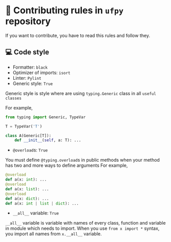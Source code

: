 # 📖 Contributing rules in `ufpy` repository

If you want to contribute, you have to read this rules and follow they.

## 💻 Code style

- Formatter: `black`
- Optimizer of imports: `isort`
- Linter: `Pylint`
- Generic style: `True`

Generic style is style where are using `typing.Generic` class in all `useful classes`

For example,
```python
from typing import Generic, TypeVar

T = TypeVar('T')

class A(Generic[T]): 
    def __init__(self, a: T): ...
```

- `@overload`s: `True`

You must define `@typing.overload`s in public methods when your method has two and more ways to define arguments
For example,
```python
@overload
def a(x: int): ...
@overload
def a(x: list): ...
@overload
def a(x: dict): ...
def a(x: int | list | dict): ...
```

- `__all__` variable: `True`

`__all__` variable is variable with names of every class,
function and variable in module which needs to import.
When you use `from x import *` syntax, you import all names from `x.__all__` variable.
